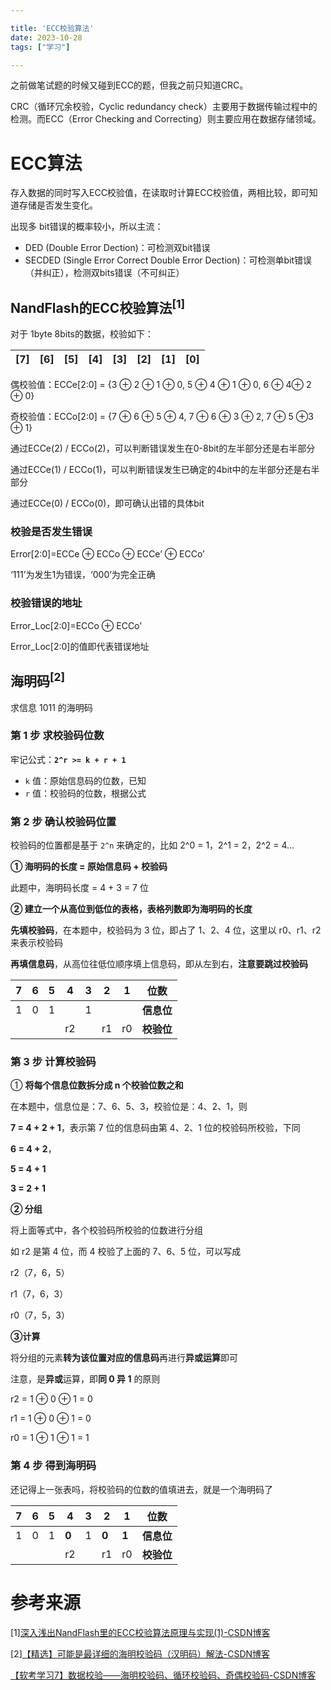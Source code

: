 ```yaml
---

title: 'ECC校验算法'
date: 2023-10-28
tags: ["学习"]

---
```


之前做笔试题的时候又碰到ECC的题，但我之前只知道CRC。

CRC（循环冗余校验，Cyclic redundancy check）主要用于数据传输过程中的检测。而ECC（Error Checking and Correcting）则主要应用在数据存储领域。

# ECC算法

存入数据的同时写入ECC校验值，在读取时计算ECC校验值，两相比较，即可知道存储是否发生变化。

出现多 bit错误的概率较小，所以主流：

- DED (Double Error Dection)：可检测双bit错误
- SECDED (Single Error Correct Double Error Dection)：可检测单bit错误（并纠正），检测双bits错误（不可纠正）

## NandFlash的ECC校验算法<sup>[1]</sup>

对于 1byte 8bits的数据，校验如下：

| [7] | [6] | [5] | [4] | [3] | [2] | [1] | [0] |
| --- | --- | --- | --- | --- | --- | --- | --- |

偶校验值：ECCe[2:0] = {3 ⊕ 2 ⊕ 1 ⊕ 0, 5 ⊕ 4 ⊕ 1 ⊕ 0, 6 ⊕ 4⊕ 2 ⊕ 0}

奇校验值：ECCo[2:0] = {7 ⊕ 6 ⊕ 5 ⊕ 4, 7 ⊕ 6 ⊕ 3 ⊕ 2, 7 ⊕ 5 ⊕3 ⊕ 1}

通过ECCe(2) / ECCo(2)，可以判断错误发生在0-8bit的左半部分还是右半部分

通过ECCe(1) / ECCo(1)，可以判断错误发生已确定的4bit中的左半部分还是右半部分

通过ECCe(0) / ECCo(0)，即可确认出错的具体bit

### 校验是否发生错误

Error[2:0]=ECCe ⊕ ECCo ⊕ ECCe’ ⊕ ECCo’

‘111’为发生1为错误，‘000’为完全正确

### 校验错误的地址

Error_Loc[2:0]=ECCo ⊕ ECCo’

Error_Loc[2:0]的值即代表错误地址

## 海明码<sup>[2]</sup>

求信息 1011 的海明码

### 第 1 步 求校验码位数

牢记公式：**`2^r >= k + r + 1`**

* `k` 值：原始信息码的位数，已知
* `r` 值：校验码的位数，根据公式

### 第 2 步 确认校验码位置

校验码的位置都是基于 `2^n` 来确定的，比如 2^0 = 1，2^1 = 2，2^2 = 4…

**① 海明码的长度 = 原始信息码 + 校验码**

此题中，海明码长度 = 4 + 3 = 7 位

**② 建立一个从高位到低位的表格，表格列数即为海明码的长度**

**先填校验码**，在本题中，校验码为 3 位，即占了 1、2、4 位，这里以 r0、r1、r2 来表示校验码

**再填信息码**，从高位往低位顺序填上信息码，即从左到右，**注意要跳过校验码**

<table><thead><tr><th>7</th><th>6</th><th>5</th><th>4</th><th>3</th><th>2</th><th>1</th><th>位数</th></tr></thead><tbody><tr><td>1</td><td>0</td><td>1</td><td></td><td>1</td><td></td><td></td><td><strong>信息位</strong></td></tr><tr><td></td><td></td><td></td><td>r2</td><td></td><td>r1</td><td>r0</td><td><strong>校验位</strong></td></tr></tbody></table>

### 第 3 步 计算校验码

① **将每个信息位数拆分成 n 个校验位数之和**

在本题中，信息位是：7、6、5、3，校验位是：4、2、1，则

**7 = 4 + 2 + 1**，表示第 7 位的信息码由第 4、2、1 位的校验码所校验，下同

**6 = 4 + 2**，

**5 = 4 + 1**

**3 = 2 + 1**

**② 分组**

将上面等式中，各个校验码所校验的位数进行分组

如 r2 是第 4 位，而 4 校验了上面的 7、6、5 位，可以写成

r2（7，6，5）

r1（7，6，3）

r0（7，5，3）

**③计算**

将分组的元素**转为该位置对应的信息码**再进行**异或运算**即可

注意，是**异或**运算，即**同 0 异 1** 的原则

r2 = 1 ⊕ 0 ⊕ 1 = 0

r1 = 1 ⊕ 0 ⊕ 1 = 0

r0 = 1 ⊕ 1 ⊕ 1 = 1

### 第 4 步 得到海明码

还记得上一张表吗，将校验码的位数的值填进去，就是一个海明码了

<table><thead><tr><th>7</th><th>6</th><th>5</th><th>4</th><th>3</th><th>2</th><th>1</th><th>位数</th></tr></thead><tbody><tr><td>1</td><td>0</td><td>1</td><td><strong>0</strong></td><td>1</td><td><strong>0</strong></td><td><strong>1</strong></td><td><strong>信息位</strong></td></tr><tr><td></td><td></td><td></td><td>r2</td><td></td><td>r1</td><td>r0</td><td><strong>校验位</strong></td></tr></tbody></table>

# 参考来源

[1][深入浅出NandFlash里的ECC校验算法原理与实现(1)-CSDN博客](https://blog.csdn.net/qwe5959798/article/details/116481300)

[2][【精选】可能是最详细的海明校验码（汉明码）解法-CSDN博客](https://blog.csdn.net/konley233/article/details/108134466)

[【软考学习7】数据校验——海明校验码、循环校验码、奇偶校验码-CSDN博客](https://zwz99.blog.csdn.net/article/details/126681851?spm=1001.2101.3001.6650.2&utm_medium=distribute.pc_relevant.none-task-blog-2%7Edefault%7ECTRLIST%7ERate-2-126681851-blog-108134466.235%5Ev38%5Epc_relevant_sort_base1&depth_1-utm_source=distribute.pc_relevant.none-task-blog-2%7Edefault%7ECTRLIST%7ERate-2-126681851-blog-108134466.235%5Ev38%5Epc_relevant_sort_base1&utm_relevant_index=5)
